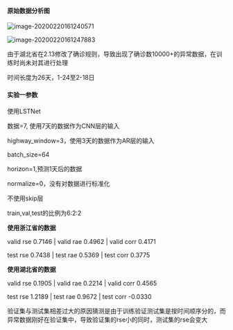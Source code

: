 #### 原始数据分析图

![image-20200220161240571](C:\Users\小竺\AppData\Roaming\Typora\typora-user-images\image-20200220161240571.png)

![image-20200220161247883](C:\Users\小竺\AppData\Roaming\Typora\typora-user-images\image-20200220161247883.png)



由于湖北省在2.13修改了确诊规则，导致出现了确诊数10000+的异常数据，在训练时尚未对其进行处理

时间长度为26天，1-24至2-18日



#### 实验一参数

使用LSTNet

数据=7, 使用7天的数据作为CNN层的输入

highway_window=3，使用3天的数据作为AR层的输入

batch_size=64

horizon=1,预测1天后的数据

normalize=0，没有对数据进行标准化

不使用skip层

train,val,test的比例为6:2:2

**使用浙江省的数据**

valid rse 0.7146 | valid rae 0.4962 | valid corr  0.4171

test rse 0.7438 | test rae 0.5369 | test corr 0.3775

**使用湖北省的数据**

valid rse 0.1905 | valid rae 0.2214 | valid corr  0.4565

test rse 1.2189 | test rae 0.9672 | test corr -0.0330

验证集与测试集相差过大的原因猜测是由于训练验证测试集是按时间顺序分的，而异常数据刚好在验证集中，导致验证集的rse小的同时，测试集的rse会变大

